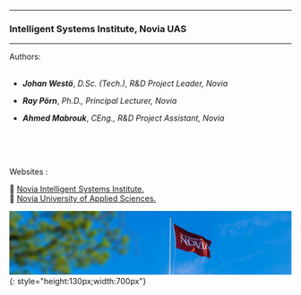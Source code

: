 
---
### Intelligent Systems Institute, Novia UAS
---
Authors: 
<br>
<br>

 - <strong><em>Johan Westö</em></strong>, <em>D.Sc. (Tech.), R&D Project Leader, Novia</em>

 - <strong><em>Ray Pörn</em></strong>, <em>Ph.D., Principal Lecturer, Novia</em>
 
 - <strong><em>Ahmed Mabrouk</em></strong>, <em>CEng., R&D Project Assistant, Novia</em>
<br>
<br>
<br>




Websites : 

 :link: [Novia Intelligent Systems Institute.](https://www.novia.fi/en/intelligentsystems/) 
<br>
 :link: [Novia University of Applied Sciences.](https://www.novia.fi)

![Screenshot](img/Novia_flag.PNG){: style="height:130px;width:700px"}